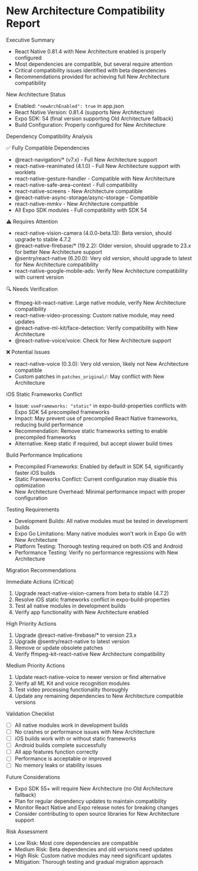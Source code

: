 # New Architecture Compatibility Report

Executive Summary
- React Native 0.81.4 with New Architecture enabled is properly configured
- Most dependencies are compatible, but several require attention
- Critical compatibility issues identified with beta dependencies
- Recommendations provided for achieving full New Architecture compatibility

New Architecture Status
- Enabled: `"newArchEnabled": true` in app.json
- React Native Version: 0.81.4 (supports New Architecture)
- Expo SDK: 54 (final version supporting Old Architecture fallback)
- Build Configuration: Properly configured for New Architecture

Dependency Compatibility Analysis

✅ Fully Compatible Dependencies
- @react-navigation/* (v7.x) - Full New Architecture support
- react-native-reanimated (4.1.0) - Full New Architecture support with worklets
- react-native-gesture-handler - Compatible with New Architecture
- react-native-safe-area-context - Full compatibility
- react-native-screens - New Architecture compatible
- @react-native-async-storage/async-storage - Compatible
- react-native-mmkv - New Architecture compatible
- All Expo SDK modules - Full compatibility with SDK 54

⚠️ Requires Attention
- react-native-vision-camera (4.0.0-beta.13): Beta version, should upgrade to stable 4.7.2
- @react-native-firebase/* (19.2.2): Older version, should upgrade to 23.x for better New Architecture support
- @sentry/react-native (6.20.0): Very old version, should upgrade to latest for New Architecture compatibility
- react-native-google-mobile-ads: Verify New Architecture compatibility with current version

🔍 Needs Verification
- ffmpeg-kit-react-native: Large native module, verify New Architecture compatibility
- react-native-video-processing: Custom native module, may need updates
- @react-native-ml-kit/face-detection: Verify compatibility with New Architecture
- @react-native-voice/voice: Check for New Architecture support

❌ Potential Issues
- react-native-voice (0.3.0): Very old version, likely not New Architecture compatible
- Custom patches in `patches_original/`: May conflict with New Architecture

iOS Static Frameworks Conflict
- Issue: `useFrameworks: "static"` in expo-build-properties conflicts with Expo SDK 54 precompiled frameworks
- Impact: May prevent use of precompiled React Native frameworks, reducing build performance
- Recommendation: Remove static frameworks setting to enable precompiled frameworks
- Alternative: Keep static if required, but accept slower build times

Build Performance Implications
- Precompiled Frameworks: Enabled by default in SDK 54, significantly faster iOS builds
- Static Frameworks Conflict: Current configuration may disable this optimization
- New Architecture Overhead: Minimal performance impact with proper configuration

Testing Requirements
- Development Builds: All native modules must be tested in development builds
- Expo Go Limitations: Many native modules won't work in Expo Go with New Architecture
- Platform Testing: Thorough testing required on both iOS and Android
- Performance Testing: Verify no performance regressions with New Architecture

Migration Recommendations

Immediate Actions (Critical)
1. Upgrade react-native-vision-camera from beta to stable (4.7.2)
2. Resolve iOS static frameworks conflict in expo-build-properties
3. Test all native modules in development builds
4. Verify app functionality with New Architecture enabled

High Priority Actions
1. Upgrade @react-native-firebase/* to version 23.x
2. Upgrade @sentry/react-native to latest version
3. Remove or update obsolete patches
4. Verify ffmpeg-kit-react-native New Architecture compatibility

Medium Priority Actions
1. Update react-native-voice to newer version or find alternative
2. Verify all ML Kit and voice recognition modules
3. Test video processing functionality thoroughly
4. Update any remaining dependencies to New Architecture compatible versions

Validation Checklist
- [ ] All native modules work in development builds
- [ ] No crashes or performance issues with New Architecture
- [ ] iOS builds work with or without static frameworks
- [ ] Android builds complete successfully
- [ ] All app features function correctly
- [ ] Performance is acceptable or improved
- [ ] No memory leaks or stability issues

Future Considerations
- Expo SDK 55+ will require New Architecture (no Old Architecture fallback)
- Plan for regular dependency updates to maintain compatibility
- Monitor React Native and Expo release notes for breaking changes
- Consider contributing to open source libraries for New Architecture support

Risk Assessment
- Low Risk: Most core dependencies are compatible
- Medium Risk: Beta dependencies and old versions need updates
- High Risk: Custom native modules may need significant updates
- Mitigation: Thorough testing and gradual migration approach

